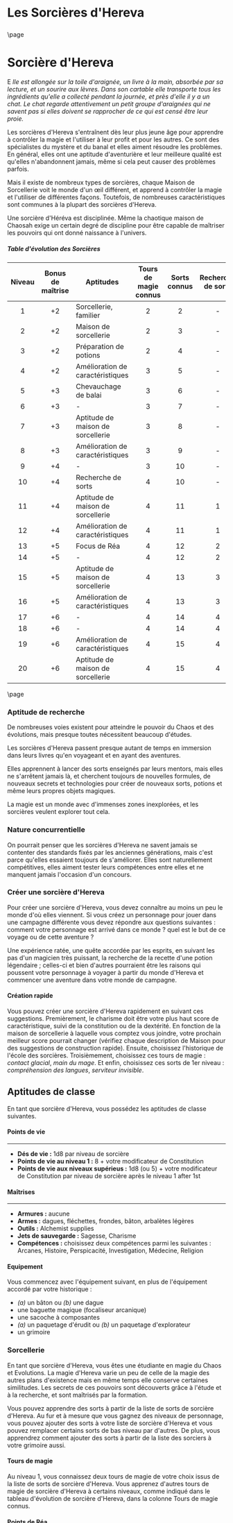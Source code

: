 <style>
  .phb{
    width : 210mm;
    height : 296.8mm;
  }
</style>
<style>
  .phb#p1{ text-align:center; }
  .phb#p1:after{ display:none; }
</style>

<div style='margin-top:450px;'></div>

# Les Sorcières d'Hereva

<div style='margin-top:25px'></div>

\page

# Sorcière d'Hereva

E _lle est allongée sur la toile d'araignée, un livre à la main, absorbée par sa lecture, et un sourire aux lèvres. Dans son cartable elle transporte tous les ingrédients qu'elle a collecté pendant la journée, et près d'elle il y a un chat. Le  chat regarde attentivement un petit groupe d'araignées qui ne savent pas si elles doivent se rapprocher de ce qui est censé être leur proie._

Les sorcières d'Hereva s'entraînent dès leur plus jeune âge pour apprendre à contrôler la magie et l'utiliser à leur profit et pour les autres. Ce sont des spécialistes du mystère et du banal et elles aiment résoudre les problèmes. En général, elles ont une aptitude d'aventurière et leur meilleure qualité est qu'elles n'abandonnent jamais, même si cela peut causer des problèmes parfois.

Mais il existe de nombreux types de sorcières, chaque Maison de Sorcellerie voit le monde d'un œil différent, et apprend à contrôler la magie et l'utiliser de différentes façons. Toutefois, de nombreuses caractéristiques sont  communes à la plupart des sorcières d'Hereva.

Une sorcière d'Héréva est disciplinée. Même la chaotique maison de Chaosah exige un certain degré de discipline pour être capable de maîtriser les pouvoirs qui ont donné naissance à l'univers.

<div class='classTable wide' > 

##### Table d'évolution des Sorcières

|Niveau|Bonus de maîtrise|Aptitudes|Tours de magie connus|Sorts connus|Recherche de sorts|Points de Réa|Niveau de sorts|
|:---:|:---:|---|:---:|:---:|:---:|:---:|:---:|
|1|+2|Sorcellerie, familier|2|2|-|2|1|
|2|+2|Maison de sorcellerie|2|3|-|3|1|
|3|+2|Préparation de potions|2|4|-|4|2|
|4|+2|Amélioration de caractéristiques|3|5|-|5|2|
|5|+3|Chevauchage de balai|3|6|-|6|3|
|6|+3|-|3|7|-|6|3|
|7|+3|Aptitude de maison de sorcellerie|3|8|-|7|4|
|8|+3|Amélioration de caractéristiques|3|9|-|7|4|
|9|+4|-|3|10|-|8|5|
|10|+4|Recherche de sorts|4|10|-|8|5|
|11|+4|Aptitude de maison de sorcellerie|4|11|1|9|6|
|12|+4|Amélioration de caractéristiques|4|11|1|9|6|
|13|+5|Focus de Réa|4|12|2|10|7|
|14|+5|-|4|12|2|10|7|
|15|+5|Aptitude de maison de sorcellerie|4|13|3|11|8|
|16|+5|Amélioration de caractéristiques|4|13|3|11|8|
|17|+6|-|4|14|4|12|9|
|18|+6|-|4|14|4|12|9|
|19|+6|Amélioration de caractéristiques|4|15|4|13|9|
|20|+6|Aptitude de maison de sorcellerie|4|15|4|13|9|

</div>

\page

### Aptitude de recherche

De nombreuses voies existent pour atteindre le pouvoir du Chaos et des évolutions, mais presque toutes nécessitent beaucoup d'études.

Les sorcières d'Hereva passent presque autant de temps en immersion dans leurs livres qu'en voyageant et en ayant des aventures.

Elles apprennent à lancer des sorts enseignés par leurs mentors, mais elles ne s'arrêtent jamais là, et cherchent toujours de nouvelles formules, de nouveaux secrets et technologies pour créer de nouveaux sorts, potions et même leurs propres objets magiques.

La magie est un monde avec d'immenses zones inexplorées, et les sorcières veulent explorer tout cela.

### Nature concurrentielle

On pourrait penser que les sorcières d'Hereva ne savent jamais se contenter des standards fixés par les anciennes générations, mais c'est parce qu'elles essaient toujours de s'améliorer. Elles sont naturellement compétitives, elles aiment tester leurs compétences entre elles et ne manquent jamais l'occasion d'un concours.

### Créer une sorcière d'Hereva

Pour créer une sorcière d'Hereva, vous devez connaître au moins un peu le monde d'où elles viennent. Si vous  créez un personnage pour jouer dans une campagne différente vous devez répondre aux questions suivantes : comment votre personnage est arrivé dans ce monde ? quel est le but de ce voyage ou de cette aventure ?

Une expérience ratée, une quête accordée par les esprits, en suivant les pas d'un magicien très puissant, la recherche de la recette d'une potion légendaire ; celles-ci et bien d'autres pourraient être les raisons qui poussent votre personnage à voyager à partir du monde d'Hereva et commencer une aventure dans votre monde de campagne.

#### Création rapide

Vous pouvez créer une sorcière d'Hereva rapidement en suivant ces suggestions. Premièrement, le charisme doit être votre plus haut score de caractéristique, suivi de la constitution ou de la dextérité. En fonction de la maison de sorcellerie à laquelle vous comptez vous joindre, votre prochain meilleur score pourrait changer (vérifiez chaque description de Maison pour des suggestions de construction rapide). Ensuite, choisissez l'historique de l'école des sorcières. Troisièmement, choisissez ces tours de magie : _contact glacial_, _main du mage_. Et enfin, choisissez ces sorts de 1er niveau : _compréhension des langues_, _serviteur invisible_.

## Aptitudes de classe

En tant que sorcière d'Hereva, vous possédez les aptitudes de classe suivantes.

#### Points de vie
___
- **Dés de vie :** 1d8 par niveau de sorcière
- **Points de vie au niveau 1 :** 8 + votre modificateur de Constitution
- **Points de vie aux niveaux supérieus :** 1d8 (ou 5) + votre modificateur de Constitution par niveau de sorcière après le niveau 1 after 1st

#### Maîtrises
___
- **Armures :** aucune
- **Armes :** dagues, fléchettes, frondes, bâton, arbalètes légères
- **Outils :** Alchemist supplies
- **Jets de sauvegarde :** Sagesse, Charisme
- **Compétences :** choisissez deux compétences parmi les suivantes : Arcanes, Histoire, Perspicacité, Investigation, Médecine, Religion

#### Equipement

Vous commencez avec l'équipement suivant, en plus de l'équipement accordé par votre historique :

- *(a)* un bâton ou *(b)* une dague 
- une baguette magique (focaliseur arcanique)
- une sacoche à composantes
- *(a)* un paquetage d'érudit ou *(b)* un paquetage d'explorateur
- un grimoire

### Sorcellerie

En tant que sorcière d'Hereva, vous êtes une étudiante en magie du Chaos et Evolutions. La magie d'Hereva varie un peu de celle de la magie des autres plans d'existence mais en même temps elle conserve certaines similitudes. Les secrets de ces pouvoirs sont découverts grâce à l'étude et à la recherche, et sont
maîtrisés par la formation.

Vous pouvez apprendre des sorts à partir de la liste de sorts de sorcière d'Hereva. Au fur et à mesure que vous gagnez des niveaux de personnage, vous pouvez ajouter des sorts à votre liste de sorcière d'Hereva et vous pouvez remplacer certains sorts de bas niveau par d'autres. De plus, vous apprendrez comment ajouter des sorts à partir de la liste des sorciers à votre grimoire aussi.

#### Tours de magie

Au niveau 1, vous connaissez deux tours de magie de votre choix issus de la liste de sorts de sorcière d'Hereva. Vous apprenez d'autres tours de magie de sorcière d'Hereva à certains niveaux, comme indiqué dans le tableau d'évolution de sorcière d'Hereva, dans la colonne Tours de magie connus.

#### Points de Réa

Réa est l'unité magique utilisée pour mesurer les forces magiques qui ont créé le monde d'Hereva. Réa est l'abréviation de "Réalité". Réa peut être considéré comme collecter les sous-produits d'une tâche. Chaque point de Réa peut être utilisé pour jeter un sort. Vous disposez d'un nombre de points Réa comme figurant dans le tableau de la sorcière d'Hereva. Vous récupérez tous vos points Réa dépensés après un long repos.

\page

Les sorts de niveau 6 ou supérieur sont particulièrement difficiles à lancer. Le Réa stocké dans le corps d'une sorcière seulement leur permet de lancer un nombre limité de ces sorts. Vous ne pouvez lancer qu'un seul sort de chaque niveau de 6 ou plus entre les longs repos en utilisant vos réserves normales de points de Réa. Le tableau indique également le niveau des sorts que vous pouvez lancer. Vous lancez tous vos sorts au même niveau.

> ##### Par exemple
>
> Lorsque vous êtes au niveau 5, vous avez six points de Réa et votre niveau de sort est 3. Pour lancer le sort de 1er niveau, vous devez dépenser un de vos points Réa, et vous le lancez comme un sort de niveau 3.
> 
> Lorsque vous êtes au niveau 15, vous avez 10 points de Réa et votre niveau de sort est 8. Pour lancer le sort _contre-sort_ de niveau 3, vous devez dépenser un de vos points Réa, et il est considéré comme un sort de niveau 8. Ce sort ne compte pas dans votre limite de seulement un sort de niveau 8 que vous pouvez lancer, car il s'agit à l'origine d'un sort de niveau 3.

#### Sorts connus

Au 1er niveau, vous connaissez deux sorts de 1er niveau de votre choix de la liste de sorts de la Sorcière d'Hereva. 

La colonne des sorts connus de la table des sorcières d'Hereva indique quand vous apprenez d'autres sorts de sorcellerie de votre choix de niveau 1 et supérieur. Un sort que vous choisissez doit être d'un niveau non supérieur à ce qui est indiqué dans la colonne "Niveau de sorts" du tableau pour votre niveau. Lorsque vous atteignez le 6e niveau, par exemple, vous apprenez un nouveau sort de sorcière, qui peut être de niveau 1, 2 ou 3.

En outre, lorsque vous gagnez un niveau dans cette classe, vous pouvez choisir un des sorts de sorcière que vous connaissez et le remplacer par un autre sort de la liste des sorcières d'Hereva, qui doit également être d'un niveau pour lequel vous avez un sort des niveaux de sorts.

#### Caractéristique d'incantation

La caractéristique d'incantation qui vous permet de lancer les sorts de sorcière d'Hereva est le Charisme, donc vous utilisez votre Charisme dès qu'un sort de sorcière d'Hereva vous demande d'utiliser votre caractéristique d'incatation pour être lancé. De plus, vous utilisez votre modificateur de Charisme quand vous calculez le DD du jet de sauvegarde d'un sort de sorcière d'Hereva que vous avez lancé ou quand vous faites une attque avec un sort.

<div align="center">

**DD d'un jet de sauvegarde** = 8 + votre bonus de maîtrise + votre modificateur de Charisme

**Modificateur de sort de combat** = votre bonus de maîtrise + votre modificateur de Charisme

</div>

#### Focaliseur d'incantation (baguette magique)

Vous pouvez utiliser une baguette magique (voir la section Equipement) comme focaliseur d'incantation pour vos sorts de sorcière d'Hereva.

### Familier

A partir du premier niveau, vous pouvez choisir un animal compagnon qui vous sert de familier. Un familier d'une sorcière d'Hereva peut être un animal courant ou un esprit qui développe une relation profonde avec elle.

Pour se familiariser avec lui, il faut effectuer un rituel avec un animal de la table des familiers de sorcières. Ce rituel prend une heure, après quoi la créature est liée à vous. Une sorcière d'Hereva ne peut avoir qu'un seul familier à la fois, indépendamment de la manière dont il a été obtenu. En outre, en tant qu'action, vous pouvez libérer votre familier du lien qui le lie à vous.

Votre familier agit indépendamment de vous, mais il obéit à vos ordres. Au combat, il prend l'initiative et agit à son tour. Un familier ne peut pas attaquer, lancer des sorts ou utiliser des armes respiratoires, mais il peut effectuer d'autres actions comme d'habitude.

#### Familiers de sorcière

|Familier|Valeur de caractéristique|Element|
|---|---|---|
|Chat|Dexterité|Feu|
|Chien|Force|Force|
|Renard à deux queues|Sagesse|Radiant|
|Cockerel|Intelligence|Tonnerre|
|Betta splendens|Charisme|Froid|
|Arraignée jaune|Dexterité|Poison|
|Chouette|Sagesse|Foudre|
|Dragon Canard|Force|Psychique|
|Zombie-Canari|Constitution|Nécrotique|
|Dragonchat|Constitution|Acide|
|Chauve-souris fantôme|Charisme|Slashing|
|Plante féerique|Intelligence|Bludgeoning|

Si votre familier se trouve à moins de 30 mètres de vous, vous pouvez communiquer avec lui par télépathie.

En réaction, votre familier peut vous donner un  avantage sur un lancer de sauvegarde, s'il s'agit de la valeur de caractéristique indiquée dans le tableau "Familiers de sorcières". Vous pouvez également lui faire vous accorder, en tant que réaction, la résistance à une attaque si elle est de son type de dommage, comme indiqué dans le tableau "Familiers de sorcières". Vous ne pouvez utiliser ces capacités que si votre familier se trouve à moins de 30 mètres de vous et une fois chacun, puis vous devez terminer un repos long pour les utiliser à nouveau.

### Maison de sorcellerie

À partir du niveau 2, vous devez choisir l'une des 6  écoles de magie d'Hereva pour vous spécialiser, c'est-à-dire que vous avez été acceptée par l'une des 6 maisons de Sorcellerie ou que vous obtenez une tutrice d'une de ces maisons. Dans dans tous les cas, votre choix vous accorde des fonctionnalités au niveau 2 et à nouveau aux niveaux 7, 11, 15 et 20.

\page

> Les maisons de sorcellerie diffèrent des autres sous-classes en ce qu'elles ont plus d'influence sur l'évolution de la classe que la normale.
>
> Elles changent totalement le rôle que la sorcière a dans son groupe d'aventuriers et comment vous jouez tactiquement votre personnage.

### Préparation de potions

A partir du niveau 3, vous pouvez créer vos propres potions magiques, à condition que vous soyez prêt à dépenser du temps et des ressources dessus. Vous fabriquerez normalement ces objets pendant les interruptions de votre campagne.

##### Table de préparation de potions
|Rareté de potion|Niveau de sorcière|Durée de la recette|DD de la recette|Durée de brassage|Coût|
|:---:|:---:|:---:|:---:|:---:|:---:|
|Commune|3|1 semaine|13|2 jours|25po|
|Peu commune|5|2 semaines|15|4 jours|50po|
|Rare|7|5 semaines|20|10 jours|500po|
|Très rare|9|10 semaines|25|3 semaines|5000po|
|Légendaire|11|20 semaines|30|10 semaines|25000po*|

(*) Pour les potions légendaires, votre MJ pourrait exiger que vous obteniez des ingrédients particulièrement rares que l'on ne peut obtenir que dans une quête.

Tout d'abord, vous devez créer une recette de potion, vous ne pouvez recherchez une recette que si vous êtes du niveau minimum de sorcière indiqué sur le tableau de préparation de la potion pour la rareté de la potion. En fonction de la rareté de la potion, vous devez dépenser un temps de recherche de la recette comme indiqué sur la colonne "Durée de la recette" sur la table.

Après cette période, vous devez faire une test de caractéristique d'Intelligence (fournitures d'alchimistes) selon le tableau. En cas de succès, vous obtenez la recette et vous pouvez alors commencer à faire des potions basées dessus.

Tant que vous gardez la recette avec vous physiquement, vous pouvez créer des potions sans recherches supplémentaires. Si jamais vous perdez la recette, vous devrez en créer une nouvelle.

Une fois que vous avez la recette, pour préparer une potion, vous devez consacrer le temps et l'argent nécessaires aux ingrédients figurant sur le tableau de brassage de potions. Après la durée du brassage, vous devez faire un test d'Intelligence (fournitures de l'alchimiste) et comparer vos résultats dans le tableau des résultats de brassage de potions.

Si votre MJ utilise des règles pour créer des objets magiques, la sorcière d'Hereva peut aussi utiliser ces règles. Normalement,  les options sont ici plus rapides et moins coûteuses, car il s'agit d'une compétence de classe. Si la création d'objets magiques est exceptionnellement facile dans votre campagne, votre MJ pourrait vouloir ajuster la table de préparation de potions et la table des résultats de préparation de potions.


<div class='wide'>

##### Table des résultats de préparation de potions
| Commune | Peu Commune | Rare | Très rare | Légendaire | Résultats |
|:---:|:---:|:---:|:---:|:---:|---|
| - | - | 5- | 10- | 15- | Votre potion explose. Vous perdez tous les ingrédients et vos outils d'alchimiste sont cassés. |
| - | 5- | 6-8 | 11-13 | 16-18 | Echec critique, vous perdez tous les ingrédients de cette potion. |
| 5 ou moins | 6-8 | 9-13 | 14-18 | 19-23 | Vous échouez, mais vous pouvez réessayer sans perdre les ingrédients. |
| 6-8 | 8-13 | 14-18 | 19-23 | 24-28 | Vous réussissez, mais il vous faut encore moitié moins de temps pour terminer la potion. |
| 9-20 | 14-25 | 19-30 | 24-35 | 29+ | Vous réussissez. |
| 21-25 | 26-30 | 31+ | 36+ | - | Vous réussissez dans la moitié du temps initialement nécessaire. |
| 26+ | 31+ | - | - | - | Vous réussissez dans la moitié du temps et ne dépensez que la moitié des ingrédients dont vous aviez besoin à l'origine. |

</div>


### Amélioration de caractéristiques

Quand vous atteignez les niveaux 4, 8, 12, 16 et 19, vous gagnez un bonus de +2 ou deux bonus de +1 aux valeurs de caractéristiques de votre choix. Cette aptitude ne vous permet pas de dépasser 20 dans une valeur de caractéristique.

Si vous utilisez la règle optionnelle des Dons, vous pouvez oublier cette règle pour prendre un Don à la place.

\page
### Chevauchage de balai

À partir du niveau 5, vous apprenez à enchanter un balai pour le transformer en un balai volant. Le rituel pour enchanter le balai prend 1 heure et les matériaux coûtent 50po. Cet enchantement dure 1 heure, et vous ne pourrez le refaire qu'après un repos long.

Pendant qu'il est enchanté, le balai fonctionne exactement comme un balai volant, sauf qu'il ne peut être activé que par vous ou votre familier.

Au niveau 10, vous pouvez utiliser cette capacité à deux reprises entre les repos longs et l'enchantement dure 2 heures. Au niveau 15, vous pouvez le faire 3 fois et il dure 5 heures.

À partir du niveau 15, chaque fois que vous montez sur un balai volant, qu'il soit enchanté par vous ou non, sa vitesse devient le double de sa vitesse normale.

> ##### Balai volant
>
> équipement d'aventurier (objet merveilleux)
>
> catégorie : objets
>
> rareté : peu commun
>
> poids : 3lbs
>
> Ce balai en bois, qui pèse 1,5 kgs, fonctionne comme un balai banal jusqu'à ce que vous vous mettiez à cheval sur lui et disiez son mot de commande. Il plane alors sous vous et peut être conduit en l'air. Il a une vitesse de vol de 15 mètres. Il peut transporter jusqu'à 200 kilos, mais sa vitesse de vol devient de 10 mètres en transportant plus de 100 kilos. Le balai cesse de planer lorsque vous atterrissez. 
>
> Vous pouvez envoyer le balai pour voyager seul vers une destination dans un rayon de 1,5 km de vous si vous dites le mot de commande, nommez l'endroit, et connaissez bien cet endroit. Le balai vous revient lorsque vous prononcez un autre mot de commande, à condition que le balai soit toujours à moins d'1,5 km de vous.

### Recherche de sorts

En plus des sorts que vous obtenez sur la base de la colonne des sorts connus de la table de la sorcière d'Hereva, vous pouvez également apprendre des sorts qui ne figurent pas sur la liste des sorts de sorcières grâce à la Recherche de sorts. L'apprentissage de ces sorts prend du temps et coûte cher en argent. À partir du niveau 10, vous pouvez apprendre un certain nombre de sorts de la liste de sorts de Magicien en fonction de votre niveau dans la colonne Recherche de sorts dans le tableau de sorcière d'Hereva.

Vous ne pouvez apprendre des sorts de cette façon que s'ils sont d'un niveau inférieur à votre niveau de sort.

De plus, chaque fois que vous gagnez un niveau après le dixième, vous pouvez remplacer un sort que vous avez appris par la  recherche par un autre par le biais d'une autre
recherche.

#### Processus de recherche de sorts

La recherche d'un sort de cette manière prend deux jours et coûte 150 po par niveau. À la fin de la recherche, vous devez faire un test d'Intelligence (arcanes) avec un DD égal à 15 + Niveau du sort. Si vous réussissez, vous ajoutez le sort à votre livre magique, si vous échouez, vous pouvez réessayer. Les tentatives suivantes prennent la moitié du temps et coûtent un tiers du coût, soit 1 jour et 50po par niveau de sort.

##### Coûts et difficultés de recherche de sorts

| Niveau de sort | Niveau de sorcière | Durée de recherche | Coût de recherche | DD d'apprentissage |
|:---:|:---:|:---:|:---:|:---:|
| 1 | 10 | 2 jours | 150 po | 16 |
| 2 | 10 | 4 jours | 300 po | 17 |
| 3 | 10 | 6 jours | 450 po | 18 |
| 4 | 10 | 8 jours | 600 po | 19 |
| 5 | 10 | 10 jours | 750 po | 20 |
| 6 | 11 | 12 jours | 900 po | 21 |
| 7 | 13 | 14 jours | 1050 po | 22 |
| 8 | 15 | 16 jours | 1200 po | 23 |

### Focus de Réa

En tant que sorcière d'Hereva, vous avez naturellement une réserve de Réa que vous pouvez utiliser pour jeter des sorts, et vous récupérez toute votre Réa dépensée après un repos long. Cependant, Réa se trouve partout et il est possible d'utiliser le Réa en dehors du corps d'une personne pour contrôler la magie.

Peu de sorcières sont assez compétentes pour canaliser et manipuler Réa sans avoir besoin de constituer des réserves. Une telle canalisation peut être dangereuse. Bien qu'il soit difficile d'obtenir trop de Réa, il est possible pour certains sorts consomme tout le Réa du lanceur et de la la zone environnante. De tels sorts peuvent conduire à des résultats catastrophiques.

Au niveau 13, vous apprenez à canaliser Réa pour lancer des sorts. Lorsque vous avez dépensé tous vos points de Réa, vous pouvez essayer de lancer un sort d'un niveau inférieur à votre niveau de sort actuel ou moins de votre liste de sorts connus.

Pour lancer un sort de cette manière, vous devez d'abord canaliser le Réa autour de vous. Cela pourrait provoquer une explosion d'énergie magique sauvage autour de vous qui pourrait vous blesser, vous et les êtres vivants autour de vous.

Lancez un nombre de d6 égal au niveau du sort que vous tentez de lancer. L'explosion causée par votre canalisation a une puissance négative égale au nombre de résultats de 1 sur ces d6, et une puissance positive égale au nombre de résultats de 6 dans ces d6. Chaque créature dans une zone de 60 pieds de rayon centrée sur vous perdent un nombre de points de vie égal à la puissance négative x 5, et gagnent un nombre
de points de vie égal à la puissance positive x 5.

\page

Des effets supplémentaires en fonction de la puissance positive et de la puissance négative de la canalisation se produisent.

* Si la puissance négative est égale ou supérieure à 2, toute créature quasi réelle dans la zone de l'explosion cesse d'exister immédiatement.
* Si la puissance positive est de 3 ou plus, toutes les illusions dans la zone sont dissipées.
* Si la puissance négative est de 5 ou plus, toute la végétation dans la zone est tuée.
* Si la puissance positive est de 6 ou plus, vous récupérez une utilisation de Focus de Réa.

Après avoir jeté un sort de cette manière, vous devrez finir un repos long pour recommencer.

À partir du niveau 18, vous pouvez essayer de lancer un sort avec Focus de Réa à deux reprises, avant d'avoir besoin d'un repos long pour récupérer vos tentatives.

\page

